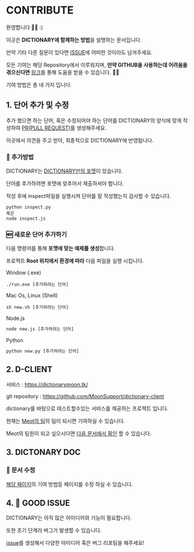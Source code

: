 # CONTRIBUTE

환영합니다 🎉🥳 :)

이곳은 **DICTIONARY에 함께하는 방법**을 설명하는 문서입니다.

만약 기타 다른 질문이 있다면 [ISSUE](https://github.com/meotitda/DICTIONARY/issues)에 어떠한 것이라도 남겨주세요.

모든 기여는 해당 Repository에서 이루워지며, **만약 GITHUB을 사용하는데 어려움을 겪으신다면** [링크](https://github.com/meotitda/DICTIONARY/blob/master/docs/ToGitBeginner.md)를 통해 도움을 받을 수 있습니다. 👾👾

기여 방법은 총 네 가지 입니다.

## 1. 단어 추가 및 수정

추가 했으면 하는 단어, 혹은 수정되어야 하는 단어를 DICTIONARY의 양식에 맞게 작성하여 [PR(PULL REQUEST)](https://github.com/meotitda/DICTIONARY/pulls)를 생성해주세요.

이곳에서 의견을 주고 받아, 최종적으로 DICTIONARY에 반영됩니다.

### **📄 추가방법** 

DICTIONARY는 [DICTIONARY만의 포맷](https://github.com/meotitda/DICTIONARY/blob/master/docs/SyntaxDoc.md)이 있습니다.

단어를 추가하려면 포맷에 맞추어서 제출하셔야 합니다.

작성 후에 inspect파일을 실행시켜 단어를 잘 작성했는지 검사할 수 있습니다.

```
python inspect.py
혹은
node inspect.js
```

### **🆕 새로운 단어 추가하기**

다음 명령어를 통해 **포맷에 맞는 예제를 생성**합니다.

프로젝트 **Root 위치에서 환경에 따라** 다음 파일을 실행 시킵니다.

Window (.exe)
```
./run.exe [추가하려는 단어]
```

Mac Os, Linux (Shell)
```
sh new.sh [추가하려는 단어]
```

Node.js
```python 
node new.js [추가하려는 단어]
```

Python
```python 
python new.py [추가하려는 단어]
```

## 2. D-CLIENT

서비스 : https://dictionarymoon.tk/

git repository : https://github.com/MoonSupport/dictionary-client

dictionary를 바탕으로 테스트할수있는 서비스를 제공하는 프로젝트 입니다.

현재는 [Meot의 팀](https://github.com/meotitda)의 팀이 되시면 기여하실 수 있습니다. 


Meot의 팀원이 되고 싶으시다면 [다음 문서에서 확인](https://github.com/meotitda) 할 수 있습니다.

## 3. DICTONARY DOC

### **📄 문서 수정** 

[해당 페이지](https://github.com/meotitda/DICTIONARY/tree/master/docs)의 기여 방법등 페이지를 수정 하실 수 있습니다.

## 4. 🤩 GOOD ISSUE

DICTIONARY는 아직 많은 아이디어와 기능이 필요합니다.

또한 초기 단계라 버그가 발생할 수 있습니다.

<a href="https://github.com/meotitda/DICTIONARY/issues">issue</a>를 생성해서 다양한 아이디어 혹은 버그 리포팅을 해주세요!